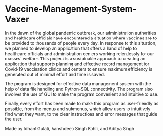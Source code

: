# Vaccine-Management-System-Vaxer
In the dawn of the global pandemic outbreak, our administration authorities and healthcare officials have encountered a situation where vaccines are to be provided to thousands of people every day. In response to this situation, we planned to develop an application that offers a hand of help to healthcare officials and administration centers working relentlessly for our masses' welfare. This project is a sustainable approach to creating an application that supports planning and effective record management for Covid-19 vaccination clinics and centers to ensure maximum efficiency is generated out of minimal effort and time is saved. 

The program is designed for effective data management system with the help of data file handling and Python-SQL connectivity. The program also involves the use of GUI to make the program convenient and intuitive to use.

Finally, every effort has been made to make this program as user-friendly as possible, from the menus and submenus, which allow users to intuitively find what they want, to the clear instructions and error messages that guide the user.


Made by Idhant Gulati, Vanshdeep Singh Kohli, and Aditya Singh
